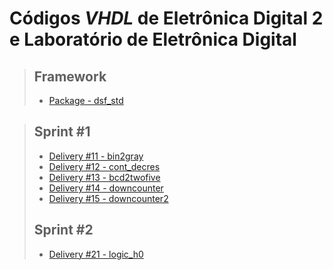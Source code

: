 # Códigos *VHDL* de Eletrônica Digital 2 e Laboratório de Eletrônica Digital

> ## Framework
>
> - [Package - dsf_std](https://github.com/abriciof/ED2-e-LED/blob/main/dsf_std.vhd)
> 



> ## Sprint #1
>
> - [Delivery #11 - bin2gray](https://github.com/abriciof/ED2-e-LED/blob/main/bin2gray.vhd)
> - [Delivery #12 - cont_decres](https://github.com/abriciof/ED2-e-LED/blob/main/cont_decres.vhd)
> - [Delivery #13 - bcd2twofive](https://github.com/abriciof/ED2-e-LED/blob/main/bcd2twofive.vhd)
> - [Delivery #14 - downcounter](https://github.com/abriciof/ED2-e-LED/blob/main/downcounter.vhd)
> - [Delivery #15 - downcounter2](https://github.com/abriciof/ED2-e-LED/blob/main/downcounter2.vhd)
>
> ## Sprint #2
>
> - [Delivery #21 - logic_h0](https://ooo)
>
